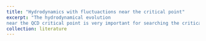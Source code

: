 ```yaml
---
title: "Hydrodynamics with fluctuactions near the critical point"
excerpt: "The hydrodynamical evolution 
near the QCD critical point is very important for searching the critical point. To do this, fluctuations will be essential because it can deviate from equilibrium significantly near the critical point.<br/>"
collection: literature
---
```



